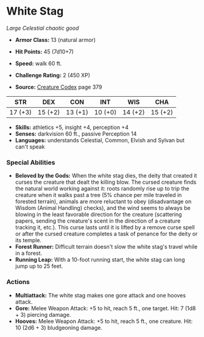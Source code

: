 # White Stag

*Large* *Celestial* *chaotic good*

- **Armor Class:** 13 (natural armor)
- **Hit Points:** 45 (7d10+7)
- **Speed:** walk 60 ft.

- **Challenge Rating:** 2 (450 XP)
- **Source:** [Creature Codex](https://koboldpress.com/kpstore/product/creature-codex-for-5th-edition-dnd) page 379

| STR | DEX | CON | INT | WIS | CHA |
| --- | --- | --- | --- | --- | --- |
| 17 (+3) | 15 (+2) | 13 (+1) | 10 (+0) | 14 (+2) | 15 (+2) |

- **Skills:** athletics +5, insight +4, perception +4
- **Senses:** darkvision 60 ft., passive Perception 14
- **Languages:** understands Celestial, Common, Elvish and Sylvan but can't speak

### Special Abilities

- **Beloved by the Gods:** When the white stag dies, the deity that created it curses the creature that dealt the killing blow. The cursed creature finds the natural world working against it: roots randomly rise up to trip the creature when it walks past a tree (5% chance per mile traveled in forested terrain), animals are more reluctant to obey (disadvantage on Wisdom (Animal Handling) checks), and the wind seems to always be blowing in the least favorable direction for the creature (scattering papers, sending the creature's scent in the direction of a creature tracking it, etc.). This curse lasts until it is lifted by a remove curse spell or after the cursed creature completes a task of penance for the deity or its temple.
- **Forest Runner:** Difficult terrain doesn't slow the white stag's travel while in a forest.
- **Running Leap:** With a 10-foot running start, the white stag can long jump up to 25 feet.

### Actions

- **Multiattack:** The white stag makes one gore attack and one hooves attack.
- **Gore:** Melee Weapon Attack: +5 to hit, reach 5 ft., one target. Hit: 7 (1d8 + 3) piercing damage.
- **Hooves:** Melee Weapon Attack: +5 to hit, reach 5 ft., one creature. Hit: 10 (2d6 + 3) bludgeoning damage.


